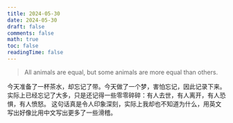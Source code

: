 ```yaml
---
title: 2024-05-30
date: 2024-05-30
draft: false
comments: false
math: true
toc: false
readingTime: false
---
```


  > All animals are equal, but some animals are more equal than others.  
  
今天准备了一杯茶水，却忘记了带。今天做了一个梦，害怕忘记，因此记录下来。实际上已经忘记了大多，只是还记得一些零零碎碎：有人去世，有人离开，有人恐惧，有人愤怒。
这句话真是令人印象深刻，实际上我却也不知道为什么，用英文写出好像比用中文写出更多了一些滑稽。